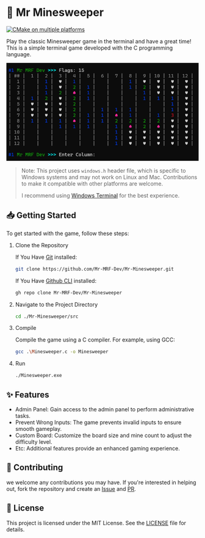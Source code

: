 # 🧨 Mr Minesweeper

[![CMake on multiple platforms](https://github.com/Mr-MRF-Dev/Mr-Minesweeper/actions/workflows/cmake-multi-platform.yml/badge.svg)](https://github.com/Mr-MRF-Dev/Mr-Minesweeper/actions/workflows/cmake-multi-platform.yml)

Play the classic Minesweeper game in the terminal and have a great time! This is a simple terminal game developed with the C programming language.

![Screenshot](/images/screenshot.jpg)

> Note: This project uses `windows.h` header file,
> which is specific to Windows systems and may not work on
> Linux and Mac. Contributions to make it compatible with other platforms are welcome.
>
> I recommend using [Windows Terminal](https://apps.microsoft.com/store/detail/windows-terminal/9N0DX20HK701)
> for the best experience.

## 📥 Getting Started

To get started with the game, follow these steps:

1. Clone the Repository

    If You Have [Git](https://git-scm.com/) installed:

    ```bash
    git clone https://github.com/Mr-MRF-Dev/Mr-Minesweeper.git
    ```

    If You Have [Github CLI](https://cli.github.com/) installed:

    ```bash
    gh repo clone Mr-MRF-Dev/Mr-Minesweeper
    ```

2. Navigate to the Project Directory

    ```bash
    cd ./Mr-Minesweeper/src
    ```

3. Compile

    Compile the game using a C compiler. For example, using GCC:

    ```bash
    gcc .\Minesweeper.c -o Minesweeper
    ```

4. Run

    ```bash
    ./Minesweeper.exe
    ```

## ✨️ Features

- Admin Panel: Gain access to the admin panel to perform administrative tasks.
- Prevent Wrong Inputs: The game prevents invalid inputs to ensure smooth gameplay.
- Custom Board: Customize the board size and mine count to adjust the difficulty level.
- Etc: Additional features provide an enhanced gaming experience.

## 🤝 Contributing

we welcome any contributions you may have. If you're interested in helping out, fork the repository
and create an [Issue](https://github.com/Mr-MRF-Dev/Mr-Minesweeper/issues) and
[PR](https://github.com/Mr-MRF-Dev/Mr-Minesweeper/pulls).

## 📄 License

This project is licensed under the MIT License. See the [LICENSE](/LICENSE) file for details.
